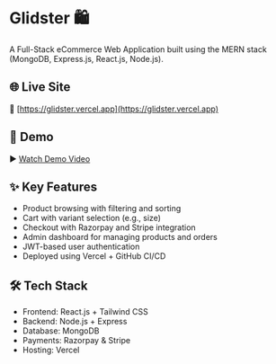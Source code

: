 # Glidster 🛍️  
A Full-Stack eCommerce Web Application built using the MERN stack (MongoDB, Express.js, React.js, Node.js).

## 🌐 Live Site  
🔗 [https://glidster.vercel.app](https://glidster.vercel.app)

## 📸 Demo  
▶️ [Watch Demo Video](https://your-video-link.com) <!-- Replace if hosted -->

## ✨ Key Features  
- Product browsing with filtering and sorting  
- Cart with variant selection (e.g., size)  
- Checkout with Razorpay and Stripe integration  
- Admin dashboard for managing products and orders  
- JWT-based user authentication  
- Deployed using Vercel + GitHub CI/CD

## 🛠️ Tech Stack  
- Frontend: React.js + Tailwind CSS  
- Backend: Node.js + Express  
- Database: MongoDB  
- Payments: Razorpay & Stripe  
- Hosting: Vercel  
